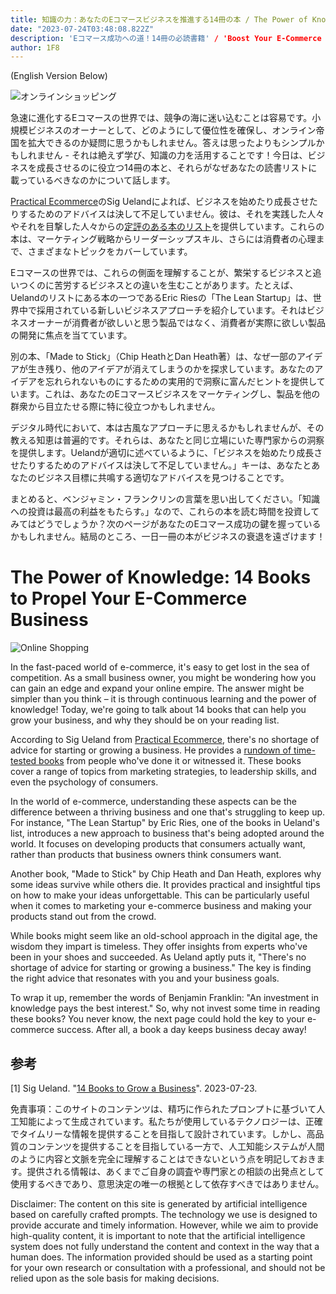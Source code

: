 ```yaml
---
title: 知識の力：あなたのEコマースビジネスを推進する14冊の本 / The Power of Knowledge- 14 Books to Propel Your E-Commerce Business
date: "2023-07-24T03:48:08.822Z"
description: 'Eコマース成功への道！14冊の必読書籍' / 'Boost Your E-Commerce Business with These 14 Must-Read Books!'
author: 1F8
---
```


(English Version Below)

![オンラインショッピング](https://source.unsplash.com/random/?online,shopping)

急速に進化するEコマースの世界では、競争の海に迷い込むことは容易です。小規模ビジネスのオーナーとして、どのようにして優位性を確保し、オンライン帝国を拡大できるのか疑問に思うかもしれません。答えは思ったよりもシンプルかもしれません - それは絶えず学び、知識の力を活用することです！今日は、ビジネスを成長させるのに役立つ14冊の本と、それらがなぜあなたの読書リストに載っているべきなのかについて話します。

[Practical Ecommerce](https://www.practicalecommerce.com)のSig Uelandによれば、ビジネスを始めたり成長させたりするためのアドバイスは決して不足していません。彼は、それを実践した人々やそれを目撃した人々からの[定評のある本のリスト](https://www.practicalecommerce.com/books-to-grow-a-business)を提供しています。これらの本は、マーケティング戦略からリーダーシップスキル、さらには消費者の心理まで、さまざまなトピックをカバーしています。

Eコマースの世界では、これらの側面を理解することが、繁栄するビジネスと追いつくのに苦労するビジネスとの違いを生むことがあります。たとえば、Uelandのリストにある本の一つであるEric Riesの「The Lean Startup」は、世界中で採用されている新しいビジネスアプローチを紹介しています。それはビジネスオーナーが消費者が欲しいと思う製品ではなく、消費者が実際に欲しい製品の開発に焦点を当てています。

別の本、「Made to Stick」（Chip HeathとDan Heath著）は、なぜ一部のアイデアが生き残り、他のアイデアが消えてしまうのかを探求しています。あなたのアイデアを忘れられないものにするための実用的で洞察に富んだヒントを提供しています。これは、あなたのEコマースビジネスをマーケティングし、製品を他の群衆から目立たせる際に特に役立つかもしれません。

デジタル時代において、本は古風なアプローチに思えるかもしれませんが、その教える知恵は普遍的です。それらは、あなたと同じ立場にいた専門家からの洞察を提供します。Uelandが適切に述べているように、「ビジネスを始めたり成長させたりするためのアドバイスは決して不足していません。」キーは、あなたとあなたのビジネス目標に共鳴する適切なアドバイスを見つけることです。

まとめると、ベンジャミン・フランクリンの言葉を思い出してください。「知識への投資は最高の利益をもたらす。」なので、これらの本を読む時間を投資してみてはどうでしょうか？次のページがあなたのEコマース成功の鍵を握っているかもしれません。結局のところ、一日一冊の本がビジネスの衰退を遠ざけます！


# The Power of Knowledge: 14 Books to Propel Your E-Commerce Business

![Online Shopping](https://source.unsplash.com/random/?online,shopping)

In the fast-paced world of e-commerce, it's easy to get lost in the sea of competition. As a small business owner, you might be wondering how you can gain an edge and expand your online empire. The answer might be simpler than you think – it is through continuous learning and the power of knowledge! Today, we're going to talk about 14 books that can help you grow your business, and why they should be on your reading list.

According to Sig Ueland from [Practical Ecommerce](https://www.practicalecommerce.com), there's no shortage of advice for starting or growing a business. He provides a [rundown of time-tested books](https://www.practicalecommerce.com/books-to-grow-a-business) from people who've done it or witnessed it. These books cover a range of topics from marketing strategies, to leadership skills, and even the psychology of consumers. 

In the world of e-commerce, understanding these aspects can be the difference between a thriving business and one that's struggling to keep up. For instance, "The Lean Startup" by Eric Ries, one of the books in Ueland's list, introduces a new approach to business that's being adopted around the world. It focuses on developing products that consumers actually want, rather than products that business owners think consumers want. 

Another book, "Made to Stick" by Chip Heath and Dan Heath, explores why some ideas survive while others die. It provides practical and insightful tips on how to make your ideas unforgettable. This can be particularly useful when it comes to marketing your e-commerce business and making your products stand out from the crowd.

While books might seem like an old-school approach in the digital age, the wisdom they impart is timeless. They offer insights from experts who've been in your shoes and succeeded. As Ueland aptly puts it, "There's no shortage of advice for starting or growing a business." The key is finding the right advice that resonates with you and your business goals.

To wrap it up, remember the words of Benjamin Franklin: "An investment in knowledge pays the best interest." So, why not invest some time in reading these books? You never know, the next page could hold the key to your e-commerce success. After all, a book a day keeps business decay away!


## 参考

[1] Sig Ueland. "[14 Books to Grow a Business](https://www.practicalecommerce.com/books-to-grow-a-business)". 2023-07-23.


免責事項：このサイトのコンテンツは、精巧に作られたプロンプトに基づいて人工知能によって生成されています。私たちが使用しているテクノロジーは、正確でタイムリーな情報を提供することを目指して設計されています。しかし、高品質のコンテンツを提供することを目指している一方で、人工知能システムが人間のように内容と文脈を完全に理解することはできないという点を明記しておきます。提供される情報は、あくまでご自身の調査や専門家との相談の出発点として使用するべきであり、意思決定の唯一の根拠として依存すべきではありません。

Disclaimer: The content on this site is generated by artificial intelligence based on carefully crafted prompts. The technology we use is designed to provide accurate and timely information. However, while we aim to provide high-quality content, it is important to note that the artificial intelligence system does not fully understand the content and context in the way that a human does. The information provided should be used as a starting point for your own research or consultation with a professional, and should not be relied upon as the sole basis for making decisions.
